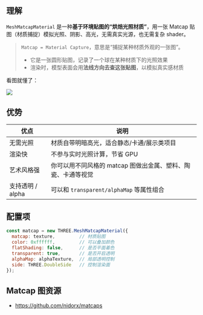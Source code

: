 ## 理解

`MeshMatcapMaterial` 是一种**基于环境贴图的“烘焙光照材质”**，用一张 Matcap 贴图（材质捕捉）模拟光照、阴影、高光，无需真实光源，也无需复杂 shader。

> `Matcap = Material Capture`，意思是“捕捉某种材质外观的一张图”。
>
> - 它是一张圆形贴图，记录了一个球在某种材质下的光照效果
> - 渲染时，模型表面会用**法线方向去查这张贴图**，以模拟真实感材质

看图就懂了：

![](matcap.png)

## 优势

| 优点             | 说明                                                         |
| ---------------- | ------------------------------------------------------------ |
| 无需光照         | 材质自带明暗高光，适合静态/卡通/展示类项目                   |
| 渲染快           | 不参与实时光照计算，节省 GPU                                 |
| 艺术风格强       | 你可以用不同风格的 matcap 图做出金属、塑料、陶瓷、卡通等视觉 |
| 支持透明 / alpha | 可以和 `transparent/alphaMap` 等属性组合                     |

## 配置项

```js
const matcap = new THREE.MeshMatcapMaterial({
  matcap: texture,         // 材质贴图
  color: 0xffffff,         // 可以叠加颜色
  flatShading: false,      // 是否平面着色
  transparent: true,       // 是否开启透明
  alphaMap: alphaTexture,  // 局部透明控制
  side: THREE.DoubleSide   // 控制渲染面
});
```

##  Matcap 图资源

- https://github.com/nidorx/matcaps

  